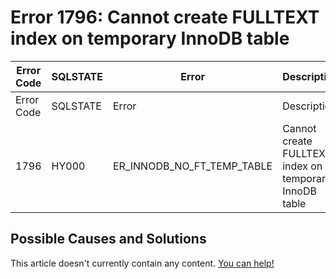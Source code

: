 
# Error 1796: Cannot create FULLTEXT index on temporary InnoDB table


| Error Code | SQLSTATE | Error | Description |
| --- | --- | --- | --- |
| Error Code | SQLSTATE | Error | Description |
| 1796 | HY000 | ER_INNODB_NO_FT_TEMP_TABLE | Cannot create FULLTEXT index on temporary InnoDB table |




## Possible Causes and Solutions


This article doesn't currently contain any content. [You can help!](/en/writing-and-editing-knowledge-base-articles/)

